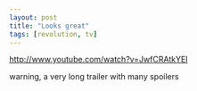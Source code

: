 ```yaml
---
layout: post
title: "Looks great"
tags: [revolution, tv]
---
```


http://www.youtube.com/watch?v=JwfCRAtkYEI

warning, a very long trailer with many spoilers